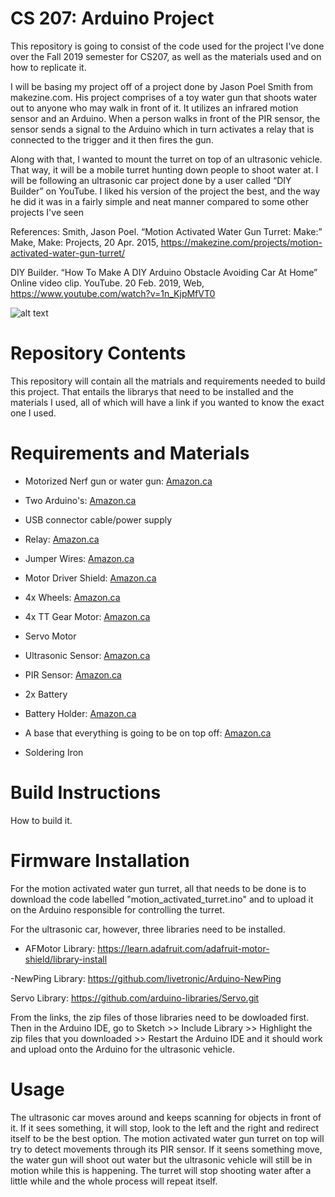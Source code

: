 # CS 207: Arduino Project
This repository is going to consist of the code used for the project I've done over the Fall 2019 semester for CS207, as well as the materials used and on how to replicate it.


I will be basing my project off of a project done by Jason Poel Smith from makezine.com. His project comprises of a toy water gun that shoots water out to anyone who may walk in front of it. It utilizes an infrared motion sensor and an Arduino. When a person walks in front of the PIR sensor, the sensor sends a signal to the Arduino which in turn activates a relay that is connected to the trigger and it then fires the gun. 


Along with that, I wanted to mount the turret on top of an ultrasonic vehicle. That way, it will be a mobile turret hunting down people to shoot water at. I will be following an ultrasonic car project done by a user called “DIY Builder” on YouTube. I liked his version of the project the best, and the way he did it was in a fairly simple and neat manner compared to some other projects I've seen

References:
Smith, Jason Poel. “Motion Activated Water Gun Turret: Make:” Make, Make: Projects, 20 Apr. 2015, https://makezine.com/projects/motion-activated-water-gun-turret/

DIY Builder. “How To Make A DIY Arduino Obstacle Avoiding Car At Home” Online video clip. YouTube. 20 Feb. 2019,  Web, https://www.youtube.com/watch?v=1n_KjpMfVT0

![alt text](https://i.imgur.com/36CgO3F.jpg)

# Repository Contents
This repository will contain all the matrials and requirements needed to build this project. That entails the librarys that need to be installed and the materials I used, all of which will have a link if you wanted to know the exact one I used.
# Requirements and Materials
- Motorized Nerf gun or water gun: [Amazon.ca](https://www.amazon.ca/gp/product/B00KERBL66/ref=ppx_yo_dt_b_asin_title_o01_s00?ie=UTF8&psc=1)

- Two Arduino's: [Amazon.ca](https://www.amazon.ca/gp/product/B01EWOE0UU/ref=ppx_yo_dt_b_asin_title_o08_s00?ie=UTF8&psc=1)

- USB connector cable/power supply

- Relay: [Amazon.ca](https://www.amazon.ca/gp/product/B06XCKQ1M9/ref=ppx_yo_dt_b_asin_title_o06_s00?ie=UTF8&psc=1)

- Jumper Wires: [Amazon.ca](https://www.amazon.ca/Preformed-Breadboard-Assorted-Prototyping-Circuits/dp/B07WR9N52Y/ref=sr_1_7?crid=WZQ4QDRDIZJV&keywords=jumper+wires+male+to+male&qid=1575763109&s=hi&sprefix=jumper+wires+ma%2Ctools%2C176&sr=1-7)

- Motor Driver Shield: [Amazon.ca](https://www.amazon.ca/gp/product/B01FXDWI9Y/ref=ppx_yo_dt_b_asin_title_o00_s00?ie=UTF8&psc=1)

- 4x Wheels: [Amazon.ca](https://www.amazon.ca/gp/product/B00Q6ZHCHM/ref=ppx_yo_dt_b_asin_title_o01_s01?ie=UTF8&psc=1)

- 4x TT Gear Motor: [Amazon.ca](https://www.amazon.ca/gp/product/B07DPNQMXS/ref=ppx_yo_dt_b_asin_title_o02_s00?ie=UTF8&psc=1)

- Servo Motor

- Ultrasonic Sensor: [Amazon.ca](https://www.amazon.ca/gp/product/B01COSN7O6/ref=ppx_yo_dt_b_asin_title_o01_s01?ie=UTF8&psc=1)

- PIR Sensor: [Amazon.ca](https://www.amazon.ca/gp/product/B019SX734A/ref=ppx_yo_dt_b_asin_title_o01_s00?ie=UTF8&psc=1)

- 2x Battery

- Battery Holder: [Amazon.ca](https://www.amazon.ca/gp/product/B07CM4N56Z/ref=ppx_yo_dt_b_asin_title_o07_s00?ie=UTF8&psc=1)

- A base that everything is going to be on top off: [Amazon.ca](https://www.lowes.ca/product/polycarbonate-acrylic-sheets/optix-008-in-x-8-in-x-10-in-clear-acrylic-sheet-55844)

- Soldering Iron

# Build Instructions
How to build it.

# Firmware Installation
For the motion activated water gun turret, all that needs to be done is to download the code labelled "motion_activated_turret.ino" and to upload it on the Arduino responsible for controlling the turret.

For the ultrasonic car, however, three libraries need to be installed.

- AFMotor Library: https://learn.adafruit.com/adafruit-motor-shield/library-install 

-NewPing Library: https://github.com/livetronic/Arduino-NewPing

Servo Library: https://github.com/arduino-libraries/Servo.git

From the links, the zip files of those libraries need to be dowloaded first. Then in the Arduino IDE, go to Sketch >> Include Library >> Highlight the zip files that you downloaded >> Restart the Arduino IDE and it should work and upload onto the Arduino for the ultrasonic vehicle.

# Usage
The ultrasonic car moves around and keeps scanning for objects in front of it. If it sees something, it will stop, look to the left and the right and redirect itself to be the best option. The motion activated water gun turret on top will try to detect movements through its PIR sensor. If it seens something move, the water gun will shoot out water but the ultrasonic vehicle will still be in motion while this is happening. The turret will stop shooting water after a little while and the whole process will repeat itself.
